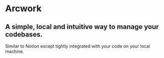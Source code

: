 # Arcwork
## A simple, local and intuitive way to manage your codebases.

Similar to Notion except tightly integrated with your code on your local machine.

